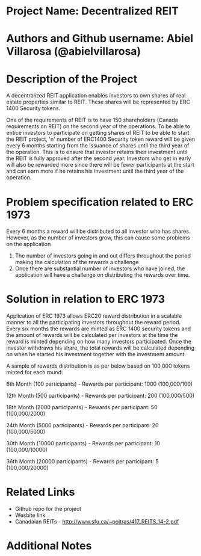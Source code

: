 # Project Name: Decentralized REIT

# Authors and Github username: Abiel Villarosa (@abielvillarosa)

# Description of the Project 

A decentralized REIT application enables investors to own shares of real estate properties similar to REIT. These shares will be represented by ERC 1400 Security tokens. 

One of the requirements of REIT is to have 150 shareholders (Canada requirements on REIT) on the second year of the operations. To be able to entice investors to participate on getting shares of REIT to be able to start the REIT project, 'n' number of ERC1400 Security token reward will be given every 6 months starting from the issuance of shares until the third year of the operation. This is to ensure that investor retains their investment until the REIT is fully approved after the second year. Investors who get in early will also be rewarded more since there will be fewer participants at the start and can earn more if he retains his investment until the third year of the operation.

# Problem specification related to ERC 1973

Every 6 months a reward will be distributed to all investor who has shares. However, as the number of investors grow, this can cause some problems on the application
1) The number of investors going in and out differs throughout the period making the calculation of the rewards a challenge
2) Once there are substantial number of investors who have joined, the application will have a challenge on distributing the rewards over time.

# Solution in relation to ERC 1973 

Application of ERC 1973 allows ERC20 reward distribution in a scalable manner to all the participating investors throughout the reward period. Every six months the rewards are minted as ERC 1400 security tokens and the amount of rewards will be calculated per investors at the time the reward is minted depending on how many investors participated. Once the investor withdraws his share, the total rewards will be calculated depending on when he started his investment together with the investment amount.

A sample of rewards distribution is as per below based on 100,000 tokens minted for each round:

6th Month (100 participants) - Rewards per participant: 1000 (100,000/100)

12th Month (500 participants) - Rewards per participant: 200 (100,000/500)

18th Month (2000 participants) - Rewards per participant: 50 (100,000/2000)

24th Month (5000 participants) - Rewards per participant: 20 (100,000/5000)

30th Month (10000 participants) - Rewards per participant: 10 (100,000/10000)

36th Month (20000 participants) - Rewards per participant: 5 (100,000/20000)


# Related Links

* Github repo for the project
* Wesbite link
* Canadaian REITs - http://www.sfu.ca/~poitras/417_REITS_14-2.pdf

# Additional Notes 
